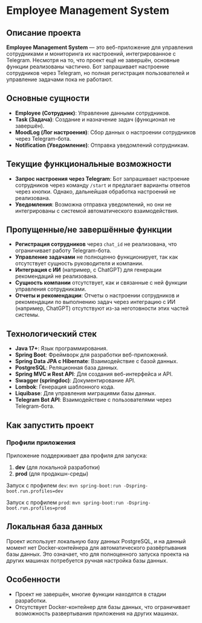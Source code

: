 # Employee Management System

## Описание проекта

**Employee Management System** — это веб-приложение для управления сотрудниками и мониторинга их настроений, интегрированное с Telegram. Несмотря на то, что проект ещё не завершён, основные функции реализованы частично. Бот запрашивает настроение сотрудников через Telegram, но полная регистрация пользователей и управление задачами пока не работают.

## Основные сущности

- **Employee (Сотрудник)**: Управление данными сотрудников.
- **Task (Задача)**: Создание и назначение задач (функционал не завершён).
- **MoodLog (Лог настроения)**: Сбор данных о настроении сотрудников через Telegram-бота.
- **Notification (Уведомление)**: Отправка уведомлений сотрудникам.

## Текущие функциональные возможности

- **Запрос настроения через Telegram**: Бот запрашивает настроение сотрудников через команду `/start` и предлагает варианты ответов через кнопки. Однако, дальнейшая обработка настроений не реализована.
- **Уведомления**: Возможна отправка уведомлений, но они не интегрированы с системой автоматического взаимодействия.

## Пропущенные/не завершённые функции

- **Регистрация сотрудников** через `chat_id` не реализована, что ограничивает работу Telegram-бота.
- **Управление задачами** не полноценно функционирует, так как отсутствует сущность руководителя и компании.
- **Интеграция с ИИ** (например, с ChatGPT) для генерации рекомендаций не реализована.
- **Сущность компании** отсутствует, как и связанные с ней функции управления сотрудниками.
- **Отчеты и рекомендации**: Отчеты о настроении сотрудников и рекомендации по выполнению задач через интеграцию с ИИ (например, ChatGPT) отсутствуют из-за неготовности этих частей системы.

## Технологический стек

- **Java 17+**: Язык программирования.
- **Spring Boot**: Фреймворк для разработки веб-приложений.
- **Spring Data JPA с Hibernate**: Взаимодействие с базой данных.
- **PostgreSQL**: Реляционная база данных.
- **Spring MVC и Rest API**: Для создания веб-интерфейса и API.
- **Swagger (springdoc)**: Документирование API.
- **Lombok**: Генерация шаблонного кода.
- **Liquibase**: Для управления миграциями базы данных.
- **Telegram Bot API**: Взаимодействие с пользователями через Telegram-бота.

## Как запустить проект

### Профили приложения

Приложение поддерживает два профиля для запуска:

1. **dev** (для локальной разработки)
2. **prod** (для продакшн-среды)

Запуск с профилем `dev`:
```mvn spring-boot:run -Dspring-boot.run.profiles=dev```

Запуск с профилем `prod`:
```mvn spring-boot:run -Dspring-boot.run.profiles=prod```

## Локальная база данных

Проект использует локальную базу данных PostgreSQL, и на данный момент нет Docker-контейнера для автоматического развёртывания базы данных. Это означает, что для полноценного запуска проекта на других машинах потребуется ручная настройка базы данных.

## Особенности

- Проект не завершён, многие функции находятся в стадии разработки.
- Отсутствует Docker-контейнер для базы данных, что ограничивает возможность развертывания приложения на других машинах.
